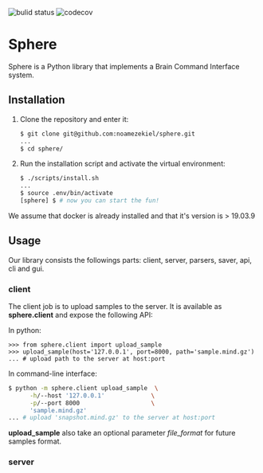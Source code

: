 ![bulid status](https://travis-ci.org/noamezekiel/sphere.svg?branch=master)
![codecov](https://codecov.io/gh/noamezekiel/sphere/branch/master/graph/badge.svg)
# Sphere
Sphere is a Python library that implements a Brain Command Interface system.

## Installation
1. Clone the repository and enter it:

    ```sh
    $ git clone git@github.com:noamezekiel/sphere.git
    ...
    $ cd sphere/
    ```

2. Run the installation script and activate the virtual environment:

    ```sh
    $ ./scripts/install.sh
    ...
    $ source .env/bin/activate
    [sphere] $ # now you can start the fun!
    ```

We assume that docker is already installed and that it's version is > 19.03.9

## Usage
Our library consists the followings parts: client, server, parsers, saver, api, cli and gui.
### client
The client job is to upload samples to the server.
It is available as **sphere.client** and expose the following API:


In python:
```pycon
>>> from sphere.client import upload_sample
>>> upload_sample(host='127.0.0.1', port=8000, path='sample.mind.gz')
... # upload path to the server at host:port
```
In command-line interface:
```sh
$ python -m sphere.client upload_sample  \
      -h/--host '127.0.0.1'             \
      -p/--port 8000                    \
      'sample.mind.gz'
... # upload 'snapshot.mind.gz' to the server at host:port
```
**upload_sample** also take an optional parameter *file_format* for future samples format.

### server